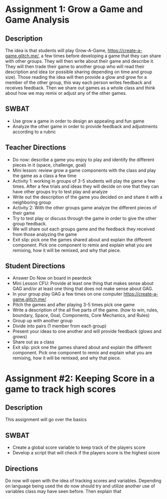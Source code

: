 # Assignment 1: Grow a Game and Game Analysis
## Description
The idea is that students will play Grow-A-Game, https://create-a-game.glitch.me/, a few times before developing a game that they can share with other groups.  They will then write about their game and describe it.  They will then trade their game to another group who will read their description and idea (or possible sharing depending on time and group size).  Those reading the idea will then provide a glow and grow for a member of the other group, this way each person writes feedback and receives feedback.  Then we share out games as a whole class and think about how we may remix or adjust any of the other games.
## SWBAT 
* Use grow a game in order to design an appealing and fun game
* Analyze the other game in order to provide feedback and adjustments according to a rubric
## Teacher Directions
* Do now: describe a game you enjoy to play and identify the different pieces in it (space, challenge, goal)
* Mini lesson: review grow a game components with the class and play the game as a class a few time
* Activity 1: working in groups of 3-5 students will play the game a few times.  After a few trials and ideas they will decide on one that they can have other groups try to test play and analyze
* Write out the description of the game you decided on and share it with a neighboring group
* Activity 2: With the other groups game analyze the different pieces of their game
* Try to test play or discuss through the game in order to give the other group feedback. 
* We will share out each groups game and the feedback they received from those analyzing the game
* Exit slip: pick one the games shared about and explain the different component.  Pick one component to remix and explain what you are remixing, how it will be remixed, and why that piece.
## Student Directions
* Answer Do Now on board in peardeck
* Mini Lesson CFU: Provide at least one thing that makes sense about GAG and/or at least one thing that does not make sense about GAG.
* In your group play GAG a few times on one computer https://create-a-game.glitch.me/ 
* Pitch the games and after playing 3-5 times pick one game
* Write a description of the all five parts of the game. (how to win, rules, boundary, Space, Goal, Components, Core Mechanics, and Rules)
* Group up with another group
* Divide into pairs (1 member from each group)
* Present your ideas to one another and will provide feedback (glows and grows)
* Share out as a class
* Exit slip: pick one the games shared about and explain the different component.  Pick one component to remix and explain what you are remixing, how it will be remixed, and why that piece.


# Assignment #2: Keeping Score in a game to track high scores
## Description
This assignment will go over the basics 
## SWBAT 
* Create a global score variable to keep track of the players score
* Develop a script that will check if the players score is the highest score
## Directions
Do now will open with the idea of tracking scores and variables.  Depending on language being used the do now should try and utilize another use of variables class may have seen before.
Then explain that 
